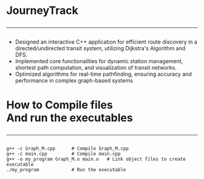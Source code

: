 # JourneyTrack<hr>
- Designed an interactive C++ application for efficient route discovery in a directed/undirected transit system, utilizing Dijkstra's
Algorithm and DFS.
- Implemented core functionalities for dynamic station management, shortest path computation, and visualization of transit networks.
- Optimized algorithms for real-time pathfinding, ensuring accuracy and performance in complex graph-based systems

# How to Compile files<br>And run the executables<hr>
```
g++ -c Graph_M.cpp      # Compile Graph_M.cpp
g++ -c main.cpp         # Compile main.cpp
g++ -o my_program Graph_M.o main.o   # Link object files to create executable
./my_program            # Run the executable
```